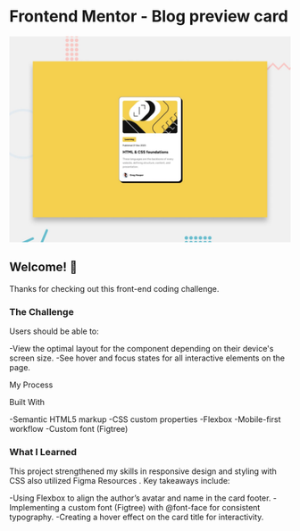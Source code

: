 # Frontend Mentor - Blog preview card

![Design preview for the Blog preview card coding challenge](./preview.jpg)

## Welcome! 👋

Thanks for checking out this front-end coding challenge.

### The Challenge

Users should be able to:

-View the optimal layout for the component depending on their device's screen size.
-See hover and focus states for all interactive elements on the page.

My Process

Built With

-Semantic HTML5 markup
-CSS custom properties
-Flexbox
-Mobile-first workflow
-Custom font (Figtree)

### What I Learned

This project strengthened my skills in responsive design and styling with CSS also utilized Figma Resources . Key takeaways include:

-Using Flexbox to align the author’s avatar and name in the card footer.
-Implementing a custom font (Figtree) with @font-face for consistent typography.
-Creating a hover effect on the card title for interactivity.
